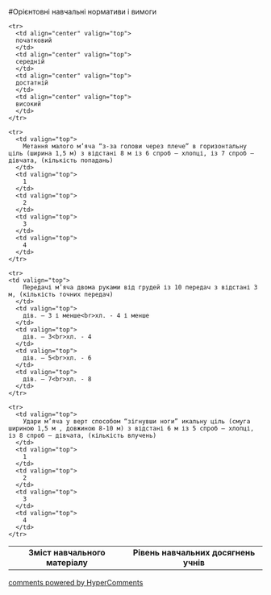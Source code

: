 <div id="hypercomments_widget" class="js-hypercomments-widget invisible"></div>

#Орієнтовні навчальні нормативи і вимоги

<table>
  <body>
    <tr>
      <td align="center" valign="top" rowspan="2">
        <b>Зміст навчального матеріалу</b>
      </td>
      <td align="center" valign="top" colspan="4">
        <b>Рівень навчальних  досягнень учнів</b>
      </td>
    </tr>

    <tr>
      <td align="center" valign="top">
      початковий
      </td>
      <td align="center" valign="top">
      середній
      </td>
      <td align="center" valign="top">
      достатній
      </td>
      <td align="center" valign="top">
      високий
      </td>
    </tr>

    <tr>
      <td valign="top">
        Метання малого м’яча “з-за голови через плече” в горизонтальну ціль (ширина 1,5 м) з відстані 8 м із 6 спроб – хлопці, із 7 спроб – дівчата, (кількість попадань)
      </td>
      <td valign="top">
        1
      </td>
      <td valign="top">
        2
      </td>
      <td valign="top">
        3
      </td>
      <td valign="top">
        4
      </td>
    </tr>

    <tr>
    <td valign="top">
        Передачі м’яча двома руками від грудей із 10 передач з відстані 3 м, (кількість точних передач)
      </td>
      <td valign="top">
        дів. – 3 і менше<br>хл. - 4 і менше
      </td>
      <td valign="top">
        дів. – 3<br>хл. - 4
      </td>
      <td valign="top">
        дів. – 5<br>хл. - 6
      </td>
      <td valign="top">
        дів. – 7<br>хл. - 8
      </td>
    </tr>

    <tr>
      <td valign="top">
        Удари м’яча у верт способом “зігнувши ноги” икальну ціль (смуга шириною 1,5 м , довжиною 8-10 м) з відстані 6 м із 5 спроб – хлопці, із 8 спроб – дівчата, (кількість влучень)
      </td>
      <td valign="top">
        1
      </td>
      <td valign="top">
        2
      </td>
      <td valign="top">
        3
      </td>
      <td valign="top">
        4
      </td>
    </tr>

  </body>
</table>


<div class="js-hypercomments-container">
    <a href="http://hypercomments.com" class="hc-link" title="comments widget">comments powered by HyperComments</a>
</div>
